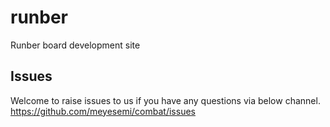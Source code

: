 # runber
Runber board development site

## Issues
Welcome to raise issues to us if you have any questions via below channel. https://github.com/meyesemi/combat/issues
